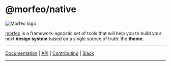 # @morfeo/native

![Morfeo logo](https://morfeo.dev/img/morfeo.png)

[morfeo](https://morfeo.dev) is a framework-agnostic set of tools that will help you to build your next **design system** based on a single source of truth: the **theme**.

---

[Documentation](https://morfeo.dev) | [API](https://github.com/VLK-STUDIO/morfeo) | [Contributing](https://github.com/VLK-STUDIO/morfeo/blob/main/CONTRIBUTING.md) | [Slack](https://morfeo.slack.com)

---
